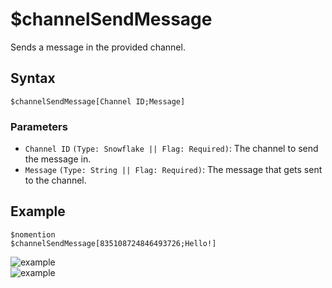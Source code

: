 # $channelSendMessage
Sends a message in the provided channel.

## Syntax
```
$channelSendMessage[Channel ID;Message]
```

### Parameters
- `Channel ID` `(Type: Snowflake || Flag: Required)`: The channel to send the message in.
- `Message` `(Type: String || Flag: Required)`: The message that gets sent to the channel.

## Example
```
$nomention
$channelSendMessage[835108724846493726;Hello!]
```
![example](https://user-images.githubusercontent.com/69215413/120040288-4108cd80-bfd4-11eb-8a6f-d1a2f2f20829.png)\
![example](https://user-images.githubusercontent.com/69215413/120040270-3a7a5600-bfd4-11eb-9b12-b4ada7ac91df.png)

